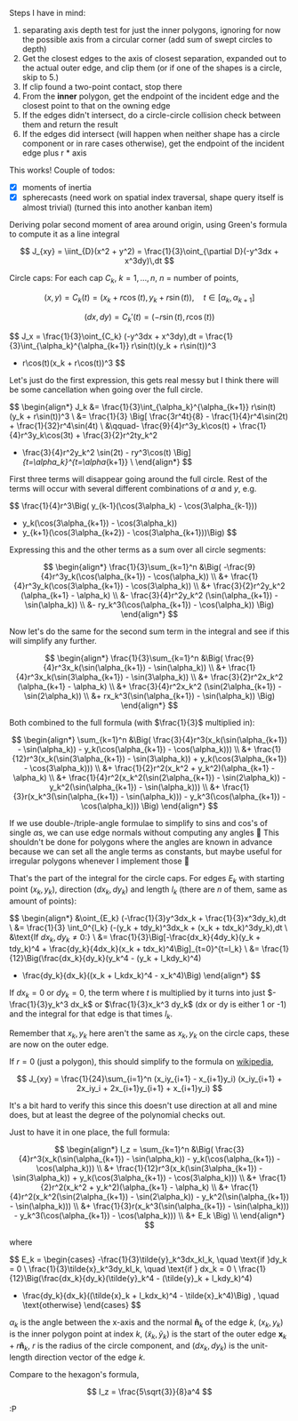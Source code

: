 Steps I have in mind:

1. separating axis depth test for just the inner polygons,
   ignoring for now the possible axis from a circular corner
   (add sum of swept circles to depth)
2. Get the closest edges to the axis of closest separation,
   expanded out to the actual outer edge, and clip them
   (or if one of the shapes is a circle, skip to 5.)
3. If clip found a two-point contact, stop there
4. From the **inner** polygon, get the endpoint of the incident edge
   and the closest point to that on the owning edge
5. If the edges didn't intersect, do a circle-circle collision
   check between them and return the result
6. If the edges did intersect (will happen when neither shape
   has a circle component or in rare cases otherwise),
   get the endpoint of the incident edge plus r \* axis

This works! Couple of todos:

- [x] moments of inertia
- [x] spherecasts (need work on spatial index traversal,
      shape query itself is almost trivial)
      (turned this into another kanban item)

Deriving polar second moment of area around origin,
using Green's formula to compute it as a line integral

$$
J_{xy} = \iint_{D}(x^2 + y^2) =
\frac{1}{3}\oint_{\partial D}(-y^3dx + x^3dy)\,dt
$$

Circle caps:
For each cap $C_k$, $k = 1,\dots,n$, $n$ = number of points,

$$
(x, y) = C_k(t) = (x_k + r\cos(t), y_k + r\sin(t)),\quad t\in[\alpha_k, \alpha_{k+1}]
$$

$$
(dx, dy) = C_k'(t) = (-r\sin(t), r\cos(t))
$$

$$
J_x = \frac{1}{3}\oint_{C_k} (-y^3dx + x^3dy)\,dt
= \frac{1}{3}\int_{\alpha_k}^{\alpha_{k+1}} r\sin(t)(y_k + r\sin(t))^3
+ r\cos(t)(x_k + r\cos(t))^3
$$

Let's just do the first expression, this gets real messy but I think
there will be some cancellation when going over the full circle.

$$
\begin{align*}
J_k &= \frac{1}{3}\int_{\alpha_k}^{\alpha_{k+1}} r\sin(t)(y_k + r\sin(t))^3 \\
&= \frac{1}{3} \Big[
\frac{3r^4t}{8} - \frac{1}{4}r^4\sin(2t) + \frac{1}{32}r^4\sin(4t) \\
&\qquad- \frac{9}{4}r^3y_k\cos(t) + \frac{1}{4}r^3y_k\cos(3t) + \frac{3}{2}r^2ty_k^2
- \frac{3}{4}r^2y_k^2 \sin(2t) - ry^3\cos(t)
\Big]_{t=\alpha_k}^{t=\alpha_{k+1}} \\
\end{align*}
$$

First three terms will disappear going around the full circle.
Rest of the terms will occur with several different combinations
of $\alpha$ and $y$, e.g.

$$
\frac{1}{4}r^3\Big(
y_{k-1}(\cos(3\alpha_k) - \cos(3\alpha_{k-1}))
+ y_k(\cos(3\alpha_{k+1}) - \cos(3\alpha_k))
+ y_{k+1}(\cos(3\alpha_{k+2}) - \cos(3\alpha_{k+1}))\Big)
$$

Expressing this and the other terms as a sum over all circle segments:

$$
\begin{align*}
\frac{1}{3}\sum_{k=1}^n &\Big(
-\frac{9}{4}r^3y_k(\cos(\alpha_{k+1}) - \cos(\alpha_k)) \\
&+ \frac{1}{4}r^3y_k(\cos(3\alpha_{k+1}) - \cos(3\alpha_k)) \\
&+ \frac{3}{2}r^2y_k^2 (\alpha_{k+1} - \alpha_k) \\
&- \frac{3}{4}r^2y_k^2 (\sin(\alpha_{k+1}) - \sin(\alpha_k)) \\
&- ry_k^3(\cos(\alpha_{k+1}) - \cos(\alpha_k))
\Big)
\end{align*}
$$

Now let's do the same for the second sum term in the integral
and see if this will simplify any further.

$$
\begin{align*}
\frac{1}{3}\sum_{k=1}^n &\Big(
\frac{9}{4}r^3x_k(\sin(\alpha_{k+1}) - \sin(\alpha_k)) \\
&+ \frac{1}{4}r^3x_k(\sin(3\alpha_{k+1}) - \sin(3\alpha_k)) \\
&+ \frac{3}{2}r^2x_k^2 (\alpha_{k+1} - \alpha_k) \\
&+ \frac{3}{4}r^2x_k^2 (\sin(2\alpha_{k+1}) - \sin(2\alpha_k)) \\
&+ rx_k^3(\sin(\alpha_{k+1}) - \sin(\alpha_k))
\Big)
\end{align*}
$$

Both combined to the full formula (with $\frac{1}{3}$ multiplied in):

$$
\begin{align*}
\sum_{k=1}^n &\Big(
\frac{3}{4}r^3(x_k(\sin(\alpha_{k+1}) - \sin(\alpha_k)) - y_k(\cos(\alpha_{k+1}) - \cos(\alpha_k))) \\
&+ \frac{1}{12}r^3(x_k(\sin(3\alpha_{k+1}) - \sin(3\alpha_k)) + y_k(\cos(3\alpha_{k+1}) - \cos(3\alpha_k))) \\
&+ \frac{1}{2}r^2(x_k^2 + y_k^2)(\alpha_{k+1} - \alpha_k) \\
&+ \frac{1}{4}r^2(x_k^2(\sin(2\alpha_{k+1}) - \sin(2\alpha_k)) - y_k^2(\sin(\alpha_{k+1}) - \sin(\alpha_k))) \\
&+ \frac{1}{3}r(x_k^3(\sin(\alpha_{k+1}) - \sin(\alpha_k))) - y_k^3(\cos(\alpha_{k+1}) - \cos(\alpha_k)))
\Big)
\end{align*}
$$

If we use double-/triple-angle formulae to simplify to sins and cos's of single
$\alpha$s, we can use edge normals without computing any angles 🤔 This
shouldn't be done for polygons where the angles are known in advance because we
can set all the angle terms as constants, but maybe useful for irregular
polygons whenever I implement those 🤔

That's the part of the integral for the circle caps.
For edges $E_k$ with starting point $(x_k, y_k)$, direction $(dx_k, dy_k)$ and
length $l_k$ (there are $n$ of them, same as amount of points):

$$
\begin{align*}
&\oint_{E_k} (-\frac{1}{3}y^3dx_k + \frac{1}{3}x^3dy_k)\,dt \\
&= \frac{1}{3} \int_0^{l_k} (-(y_k + tdy_k)^3dx_k + (x_k + tdx_k)^3dy_k)\,dt \\
&\text{If $dx_k, dy_k \neq 0$:} \\
&= \frac{1}{3}\Big[-\frac{dx_k}{4dy_k}(y_k + tdy_k)^4 + \frac{dy_k}{4dx_k}(x_k + tdx_k)^4\Big]_{t=0}^{t=l_k} \\
&= \frac{1}{12}\Big(\frac{dx_k}{dy_k}(y_k^4 - (y_k + l_kdy_k)^4)
+ \frac{dy_k}{dx_k}((x_k + l_kdx_k)^4 - x_k^4)\Big)
\end{align*}
$$

If $dx_k = 0$ or $dy_k = 0$, the term where $t$ is multiplied by it turns into
just $-\frac{1}{3}y_k^3 dx_k$ or $\frac{1}{3}x_k^3 dy_k$ (dx or dy is either 1 or -1)
and the integral for that edge is that times $l_k$.

Remember that $x_k, y_k$ here aren't the same as $x_k, y_k$ on the circle caps,
these are now on the outer edge.

If $r = 0$ (just a polygon), this should simplify to the formula on
[wikipedia](https://en.wikipedia.org/wiki/Second_moment_of_area#Any_polygon),

$$
J_{xy} = \frac{1}{24}\sum_{i=1}^n (x_iy_{i+1} - x_{i+1}y_i)
(x_iy_{i+1} + 2x_iy_i + 2x_{i+1}y_{i+1} + x_{i+1}y_i)
$$

It's a bit hard to verify this since this doesn't use direction at all
and mine does, but at least the degree of the polynomial checks out.

Just to have it in one place, the full formula:

$$
\begin{align*}
I_z = \sum_{k=1}^n &\Big(
\frac{3}{4}r^3(x_k(\sin(\alpha_{k+1}) - \sin(\alpha_k)) - y_k(\cos(\alpha_{k+1}) - \cos(\alpha_k))) \\
&+ \frac{1}{12}r^3(x_k(\sin(3\alpha_{k+1}) - \sin(3\alpha_k)) + y_k(\cos(3\alpha_{k+1}) - \cos(3\alpha_k))) \\
&+ \frac{1}{2}r^2(x_k^2 + y_k^2)(\alpha_{k+1} - \alpha_k) \\
&+ \frac{1}{4}r^2(x_k^2(\sin(2\alpha_{k+1}) - \sin(2\alpha_k)) - y_k^2(\sin(\alpha_{k+1}) - \sin(\alpha_k))) \\
&+ \frac{1}{3}r(x_k^3(\sin(\alpha_{k+1}) - \sin(\alpha_k))) - y_k^3(\cos(\alpha_{k+1}) - \cos(\alpha_k))) \\
&+ E_k
\Big) \\
\end{align*}
$$

where

$$
E_k = \begin{cases}
-\frac{1}{3}\tilde{y}_k^3dx_kl_k, \quad \text{if }dy_k = 0 \\
\frac{1}{3}\tilde{x}_k^3dy_kl_k, \quad \text{if } dx_k = 0 \\
\frac{1}{12}\Big(\frac{dx_k}{dy_k}(\tilde{y}_k^4 - (\tilde{y}_k + l_kdy_k)^4)
+ \frac{dy_k}{dx_k}((\tilde{x}_k + l_kdx_k)^4 - \tilde{x}_k^4)\Big)
, \quad \text{otherwise}
\end{cases}
$$

$\alpha_k$ is the angle between the x-axis and the normal
$\mathbf{\hat{n}}_k$ of the edge $k$,
$(x_k, y_k)$ is the inner polygon point at index $k$,
$(\tilde{x}_k, \tilde{y}_k)$ is the start of the outer edge $\mathbf{x}_k + r\mathbf{\hat{n}}_k$,
$r$ is the radius of the circle component,
and $(dx_k, dy_k)$ is the unit-length direction vector of the edge $k$.

Compare to the hexagon's formula,

$$
I_z = \frac{5\sqrt{3}}{8}a^4
$$

:P